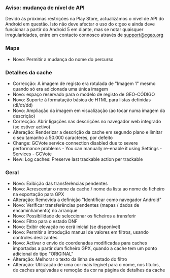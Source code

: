 
### Aviso: mudança de nível de API
Devido às próximas restrições na Play Store, actualizámos o nível de API do Android em questão. Isto não deve afectar o uso do c:geo e ainda deve funcionar a partir do Android 5 em diante, mas se notar quaisquer irregularidades, entre em contacto connosco através de support@cgeo.org

### Mapa
- Novo: Permitir a mudança do nome do percurso

### Detalhes da cache
- Correcção: A imagem de registo era rotulada de "Imagem 1" mesmo quando só era adicionada uma única imagem
- Novo: espaço reservado para o modelo de registo de GEO-CÓDIGO
- Novo: Suporte à formatação básica de HTML para listas definidas (dl/dt/dd)
- Novo: Ampliação da imagem em visualização (ao tocar numa imagem da descrição)
- Correcção: Abrir ligações nas descrições no navegador web integrado (se estiver activo)
- Alteração: Renderizar a descrição da cache em segundo plano e limitar o seu tamanho a 50.000 caracteres, por defeito
- Change: GCVote service connection disabled due to severe performance problems - You can manually re-enable it using Settings - Services - GCVote
- New: Log caches: Preserve last trackable action per trackable

### Geral
- Novo: Exibição das transferências pendentes
- Novo: Acrescentar o nome da cache / nome da lista ao nome do ficheiro na exportação para GPX
- Alteração: Removida a definição "Identificar como navegador Android"
- Novo: Verificar transferências pendentes (mapas / dados de encaminhamento) no arranque
- Novo: Possibilidade de seleccionar os ficheiros a transferir
- Novo: Filtro para o estado DNF
- Novo: Exibir elevação no ecrã inicial (se disponível)
- Novo: Permitir a introdução manual de valores em filtros, usando controles deslizantes
- Novo: Activar o envio de coordenadas modificadas para caches importadas a partir dum ficheiro GPX, quando a cache tem um ponto adicional do tipo "ORIGINAL"
- Alteração: Melhorar o texto da linha de estado do filtro
- Alteração: Utilização de uma cor mais legível para o nome, nos títulos, de caches arquivadas e remoção da cor na página de detalhes da cache
